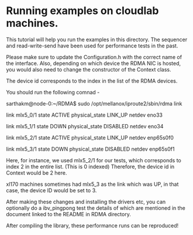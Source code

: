 # Running examples on cloudlab machines.

This tutorial will help you run the examples in this directory.
The sequencer and read-write-send have been used for performance tests in the past.

Please make sure to update the Configuration.h with the correct name of the interface.
Also, depending on which device the RDMA NIC is hosted, you would also need to change the constructor of the Context class.

The device id corresponds to the index in the list of the RDMA devices.

You should run the following comnad -

sarthakm@node-0:~/RDMA$ sudo /opt/mellanox/iproute2/sbin/rdma link

link mlx5_0/1 state ACTIVE physical_state LINK_UP netdev eno33

link mlx5_1/1 state DOWN physical_state DISABLED netdev eno34

link mlx5_2/1 state ACTIVE physical_state LINK_UP netdev enp65s0f0

link mlx5_3/1 state DOWN physical_state DISABLED netdev enp65s0f1

Here, for instance, we used mlx5_2/1 for our tests, which corresponds to index 2 in the entire list. (This is 0 indexed)
Therefore, the device id in Context would be 2 here.

xl170 machines sometimes had mlx5_3 as the link which was UP, in that case, the device ID would be set to 3.

After making these changes and installing the drivers etc, you can optionally do a ibv_pingpong test the details of which are mentioned in the document linked
to the README in RDMA directory.

After compiling the library, these performance runs can be reproduced!

